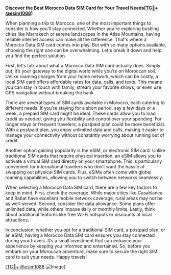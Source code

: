 **Discover the Best Morocco Data SIM Card for Your Travel Needs[[TG💪+ @esim1088](https://t.me/s/esim1088)]**

When planning a trip to Morocco, one of the most important things to consider is how you'll stay connected. Whether you're exploring bustling cities like Marrakech or serene landscapes in the Atlas Mountains, having reliable internet access can make all the difference. That's where a Morocco Data SIM card comes into play. But with so many options available, choosing the right one can be overwhelming. Let's break it down and help you find the perfect solution.

First, let's talk about what a Morocco Data SIM card actually does. Simply put, it’s your gateway to the digital world while you’re on Moroccan soil. Unlike roaming charges from your home network, which can be costly, a local SIM card offers affordable rates for data, calls, and texts. This means you can stay in touch with family, stream your favorite shows, or even use GPS navigation without breaking the bank.

There are several types of SIM cards available in Morocco, each catering to different needs. If you're staying for a short period, say a few days or a week, a prepaid SIM card might be ideal. These cards allow you to load credit as needed, giving you flexibility and control over your spending. For longer stays or frequent travelers, a postpaid plan could be more beneficial. With a postpaid plan, you enjoy unlimited data and calls, making it easier to manage your connectivity without constantly worrying about running out of credit.

Another option gaining popularity is the eSIM, or electronic SIM card. Unlike traditional SIM cards that require physical insertion, an eSIM allows you to activate a virtual SIM card directly on your smartphone. This is particularly convenient for international travelers who don’t want the hassle of swapping out physical SIM cards. Plus, eSIMs often come with global roaming capabilities, allowing you to switch between networks seamlessly.

When selecting a Morocco Data SIM card, there are a few key factors to keep in mind. First, check the coverage. While major cities like Casablanca and Rabat have excellent mobile network coverage, rural areas may not be as well-served. Second, consider the data allowance. Some plans offer unlimited data, while others impose daily or monthly limits. Lastly, think about additional features like free Wi-Fi hotspots or discounts at local attractions.

In conclusion, whether you opt for a traditional SIM card, a postpaid plan, or an eSIM, having a Morocco Data SIM card ensures you stay connected during your travels. It’s a small investment that can enhance your experience by keeping you informed and entertained. So, before you embark on your Moroccan adventure, make sure to secure the right SIM card to suit your needs. Happy travels!

[[TG💪+ @esim1088](https://t.me/s/esim1088) ![Image](https://i.postimg.cc/Y0z9fWf4/image.png)]